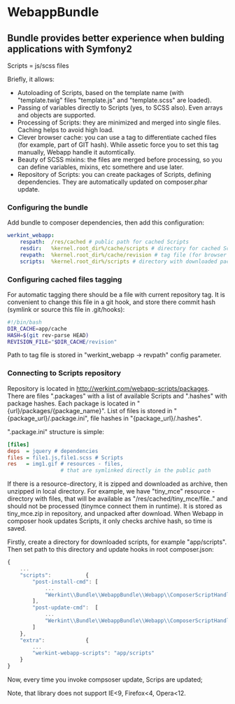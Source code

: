 WebappBundle
===============

## Bundle provides better experience when bulding applications with Symfony2

Scripts = js/scss files

Briefly, it allows:
* Autoloading of Scripts, based on the template name (with "template.twig" files "template.js" and "template.scss" are loaded).
* Passing of variables directly to Scripts (yes, to SCSS also). Even arrays and objects are supported.
* Processing of Scripts: they are minimized and merged into single files. Caching helps to avoid high load.
* Clever browser cache: you can use a tag to differentiate cached files (for example, part of GIT hash). While assetic force you to set this tag manually, Webapp handle it automtically.
* Beauty of SCSS mixins: the files are merged before processing, so you can define variables, mixins, etc somethere and use later.
* Repository of Scripts: you can create packages of Scripts, defining dependencies. They are automatically updated on composer.phar update.

### Configuring the bundle

Add bundle to composer dependencies, then add this configuration:

```yaml
werkint_webapp:
    respath:  /res/cached # public path for cached Scripts
    resdir:   %kernel.root_dir%/cache/scripts # directory for cached Scripts
    revpath:  %kernel.root_dir%/cache/revision # tag file (for browser cache)
    scripts:  %kernel.root_dir%/scripts # directory with downloaded packages
```

### Configuring cached  files tagging

For automatic tagging there should be a file with current repository tag. It is convenient to change this file in a git hook, and store there commit hash (symlink or source this file in .git/hooks):
```bash
#!/bin/bash
DIR_CACHE=app/cache
HASH=$(git rev-parse HEAD)
REVISION_FILE="$DIR_CACHE/revision"
```

Path to tag file is stored in "werkint_webapp -> revpath" config parameter.

### Connecting to Scripts repository

Repository is located in http://werkint.com/webapp-scripts/packages. There are files ".packages" with a list of available Scripts and ".hashes" with package hashes. Each package is located in "{url}/packages/{package_name}". List of files is stored in "{package_url}/.package.ini", file hashes in "{package_url}/.hashes".

".package.ini" structure is simple:
```ini
[files]
deps  = jquery # dependencies
files = file1.js,file1.scss # Scripts
res   = img1.gif # resources - files,
                 # that are symlinked directly in the public path
```

If there is a resource-directory, it is zipped and downloaded as archive, then unzipped in local directory. For example, we have "tiny_mce" resource - directory with files, that will be available as "/res/cached/tiny_mce/file.." and should not be processed (tinymce connect them in runtime). It is stored as tiny_mce.zip in repository, and unpacked after download. When Webapp in composer hook updates Scripts, it only checks archive hash, so time is saved.

Firstly, create a directory for downloaded scripts, for example "app/scripts". Then set path to this directory and update hooks in root composer.json:
```javascript
{
    ...
    "scripts":           {
        "post-install-cmd": [
            ...
            "Werkint\\Bundle\\WebappBundle\\Webapp\\ComposerScriptHandler::updateScripts"
        ],
        "post-update-cmd":  [
            ...
            "Werkint\\Bundle\\WebappBundle\\Webapp\\ComposerScriptHandler::updateScripts"
        ]
    },
    "extra":             {
        ...
        "werkint-webapp-scripts": "app/scripts"
    }
}
```

Now, every time you invoke compsoser update, Scrips are updated;

Note, that library does not support IE<9, Firefox<4, Opera<12.